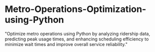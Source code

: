 # Metro-Operations-Optimization-using-Python
"Optimize metro operations using Python by analyzing ridership data, predicting peak usage times, and enhancing scheduling efficiency to minimize wait times and improve overall service reliability."
